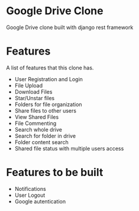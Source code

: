 # Google Drive Clone
Google Drive clone built with django rest framework

# Features
A list of  features that this clone has.

- User Registration and Login
- File Upload
- Download Files
- Star/Unstar files
- Folders for file organization
- Share files to other users
- View Shared Files
- File Commenting
- Search whole drive
- Search for folder in drive
- Folder content search
- Shared file status with multiple users access

# Features to be built
- Notifications
- User Logout
- Google autentication 
